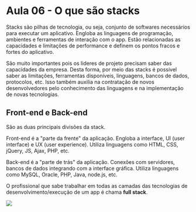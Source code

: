 # Aula 06 - O que são stacks

Stacks são pilhas de tecnologia, ou seja, conjunto de softwares necessários para executar um aplicativo. Engloba as linguagens de programação, ambientes e ferramentas de interação com o app. Estão relacionadas as capacidades e limitações de performance e definem os pontos fracos e fortes do aplicativo.

São muito importantes pois os lideres de projeto precisam saber das capacidades da empresa. Desta forma, por meio das stacks é possivel saber as limitações, ferramentas disponíveis, linguagens, bancos de dados, protocolos, etc. Isso também auxilia na contratação de novos desenvolvedores pelo conhecimento das linguagens e na implementação de novas tecnologias. 

## Front-end e Back-end

São as duas principais divisões da stack. 

Front-end é a "parte da frente" da aplicação. Engloba a interface, UI (user interface) e UX (user experience). Utiliza linguagens como HTML, CSS, jQuery, JS, Ajax, PHP, etc.

Back-end é a "parte de trás" da aplicação. Conexões com servidores, bancos de dados integrando com a interface gráfica. Utiliza linguagens como MySQL, Oracle, PHP, Java, node.js, etc.

O profissional que sabe trabalhar em todas as camadas das tecnologias de desenvolvimento/execução de um app é chama **full stack**.

![](C:\Users\felli\AppData\Roaming\marktext\images\2022-01-24-14-08-39-image.png)
